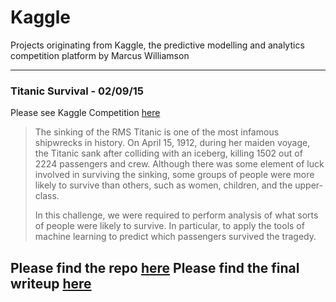 # Kaggle
Projects originating from Kaggle, the predictive modelling and analytics competition platform by Marcus Williamson

---
### Titanic Survival - 02/09/15

Please see Kaggle Competition [here](https://www.kaggle.com/c/titanic)

>The sinking of the RMS Titanic is one of the most infamous shipwrecks in history.  On April 15, 1912, during her maiden voyage, the Titanic sank after colliding with an iceberg, killing 1502 out of 2224 passengers and crew. Although there was some element of luck involved in surviving the sinking, some groups of people were more likely to survive than others, such as women, children, and the upper-class.
>
>In this challenge, we were required to perform analysis of what sorts of people were likely to survive. In particular, to apply the tools of machine learning to predict which passengers survived the tragedy.

Please find the repo [here](https://github.com/mw572/Kaggle/tree/master/Titanic%20Survival%20Model)
Please find the final writeup [here](http://mw572.github.io/Kaggle/Titanic_Writeup.html)
---
